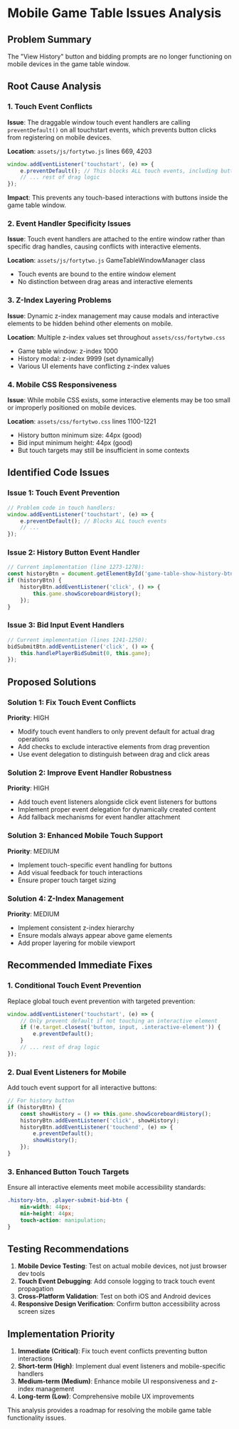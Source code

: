 # Mobile Game Table Issues Analysis

## Problem Summary
The "View History" button and bidding prompts are no longer functioning on mobile devices in the game table window.

## Root Cause Analysis

### 1. Touch Event Conflicts
**Issue**: The draggable window touch event handlers are calling `preventDefault()` on all touchstart events, which prevents button clicks from registering on mobile devices.

**Location**: `assets/js/fortytwo.js` lines 669, 4203
```javascript
window.addEventListener('touchstart', (e) => {
    e.preventDefault(); // This blocks ALL touch events, including button clicks
    // ... rest of drag logic
});
```

**Impact**: This prevents any touch-based interactions with buttons inside the game table window.

### 2. Event Handler Specificity Issues
**Issue**: Touch event handlers are attached to the entire window rather than specific drag handles, causing conflicts with interactive elements.

**Location**: `assets/js/fortytwo.js` GameTableWindowManager class
- Touch events are bound to the entire window element
- No distinction between drag areas and interactive elements

### 3. Z-Index Layering Problems
**Issue**: Dynamic z-index management may cause modals and interactive elements to be hidden behind other elements on mobile.

**Location**: Multiple z-index values set throughout `assets/css/fortytwo.css`
- Game table window: z-index 1000
- History modal: z-index 9999 (set dynamically)
- Various UI elements have conflicting z-index values

### 4. Mobile CSS Responsiveness
**Issue**: While mobile CSS exists, some interactive elements may be too small or improperly positioned on mobile devices.

**Location**: `assets/css/fortytwo.css` lines 1100-1221
- History button minimum size: 44px (good)
- Bid input minimum height: 44px (good)
- But touch targets may still be insufficient in some contexts

## Identified Code Issues

### Issue 1: Touch Event Prevention
```javascript
// Problem code in touch handlers:
window.addEventListener('touchstart', (e) => {
    e.preventDefault(); // Blocks ALL touch events
    // ...
});
```

### Issue 2: History Button Event Handler
```javascript
// Current implementation (line 1273-1278):
const historyBtn = document.getElementById('game-table-show-history-btn');
if (historyBtn) {
    historyBtn.addEventListener('click', () => {
        this.game.showScoreboardHistory();
    });
}
```

### Issue 3: Bid Input Event Handlers
```javascript
// Current implementation (lines 1241-1250):
bidSubmitBtn.addEventListener('click', () => {
    this.handlePlayerBidSubmit(0, this.game);
});
```

## Proposed Solutions

### Solution 1: Fix Touch Event Conflicts
**Priority**: HIGH
- Modify touch event handlers to only prevent default for actual drag operations
- Add checks to exclude interactive elements from drag prevention
- Use event delegation to distinguish between drag and click areas

### Solution 2: Improve Event Handler Robustness
**Priority**: HIGH
- Add touch event listeners alongside click event listeners for buttons
- Implement proper event delegation for dynamically created content
- Add fallback mechanisms for event handler attachment

### Solution 3: Enhanced Mobile Touch Support
**Priority**: MEDIUM
- Implement touch-specific event handling for buttons
- Add visual feedback for touch interactions
- Ensure proper touch target sizing

### Solution 4: Z-Index Management
**Priority**: MEDIUM
- Implement consistent z-index hierarchy
- Ensure modals always appear above game elements
- Add proper layering for mobile viewport

## Recommended Immediate Fixes

### 1. Conditional Touch Event Prevention
Replace global touch event prevention with targeted prevention:
```javascript
window.addEventListener('touchstart', (e) => {
    // Only prevent default if not touching an interactive element
    if (!e.target.closest('button, input, .interactive-element')) {
        e.preventDefault();
    }
    // ... rest of drag logic
});
```

### 2. Dual Event Listeners for Mobile
Add touch event support for all interactive buttons:
```javascript
// For history button
if (historyBtn) {
    const showHistory = () => this.game.showScoreboardHistory();
    historyBtn.addEventListener('click', showHistory);
    historyBtn.addEventListener('touchend', (e) => {
        e.preventDefault();
        showHistory();
    });
}
```

### 3. Enhanced Button Touch Targets
Ensure all interactive elements meet mobile accessibility standards:
```css
.history-btn, .player-submit-bid-btn {
    min-width: 44px;
    min-height: 44px;
    touch-action: manipulation;
}
```

## Testing Recommendations

1. **Mobile Device Testing**: Test on actual mobile devices, not just browser dev tools
2. **Touch Event Debugging**: Add console logging to track touch event propagation
3. **Cross-Platform Validation**: Test on both iOS and Android devices
4. **Responsive Design Verification**: Confirm button accessibility across screen sizes

## Implementation Priority

1. **Immediate (Critical)**: Fix touch event conflicts preventing button interactions
2. **Short-term (High)**: Implement dual event listeners and mobile-specific handlers
3. **Medium-term (Medium)**: Enhance mobile UI responsiveness and z-index management
4. **Long-term (Low)**: Comprehensive mobile UX improvements

This analysis provides a roadmap for resolving the mobile game table functionality issues.